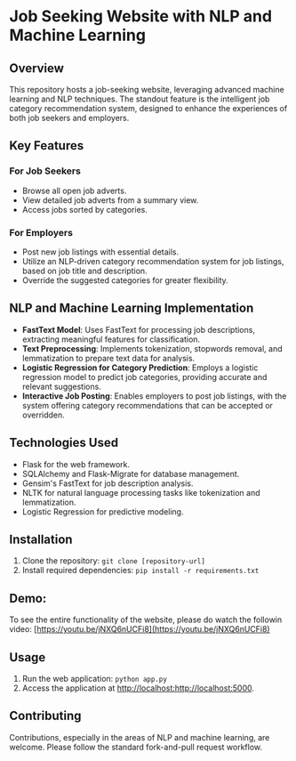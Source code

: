 # Job Seeking Website with NLP and Machine Learning

## Overview
This repository hosts a job-seeking website, leveraging advanced machine learning and NLP techniques. The standout feature is the intelligent job category recommendation system, designed to enhance the experiences of both job seekers and employers.

## Key Features

### For Job Seekers
- Browse all open job adverts.
- View detailed job adverts from a summary view.
- Access jobs sorted by categories.

### For Employers
- Post new job listings with essential details.
- Utilize an NLP-driven category recommendation system for job listings, based on job title and description.
- Override the suggested categories for greater flexibility.

## NLP and Machine Learning Implementation
- **FastText Model**: Uses FastText for processing job descriptions, extracting meaningful features for classification.
- **Text Preprocessing**: Implements tokenization, stopwords removal, and lemmatization to prepare text data for analysis.
- **Logistic Regression for Category Prediction**: Employs a logistic regression model to predict job categories, providing accurate and relevant suggestions.
- **Interactive Job Posting**: Enables employers to post job listings, with the system offering category recommendations that can be accepted or overridden.

## Technologies Used
- Flask for the web framework.
- SQLAlchemy and Flask-Migrate for database management.
- Gensim's FastText for job description analysis.
- NLTK for natural language processing tasks like tokenization and lemmatization.
- Logistic Regression for predictive modeling.

## Installation
1. Clone the repository:
   ```git clone [repository-url]```
2. Install required dependencies:
   ```pip install -r requirements.txt```

## Demo:
To see the entire functionality of the website, please do watch the followin video:
[https://youtu.be/jNXQ6nUCFi8](https://youtu.be/jNXQ6nUCFi8)


## Usage
1. Run the web application:
   ```python app.py```
2. Access the application at [http://localhost:http://localhost:5000](http://localhost:5000).

## Contributing
Contributions, especially in the areas of NLP and machine learning, are welcome. Please follow the standard fork-and-pull request workflow.



